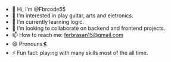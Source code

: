 - 👋 Hi, I’m @Fbrcode55
- 👀 I’m interested in play guitar, arts and eletronics.
- 🌱 I’m currently learning logic.
- 💞️ I’m looking to collaborate on backend and frontend projects.
- 📫 How to reach me: ferbrasan15@gmail.com 
- 😄 Pronouns🏄
- ⚡ Fun fact: playing with many skills most of the all time.

<!---
Fbrcode55/Fbrcode55 is a ✨ special ✨ repository because its `README.md` (this file) appears on your GitHub profile.
You can click the Preview link to take a look at your changes.
--->
